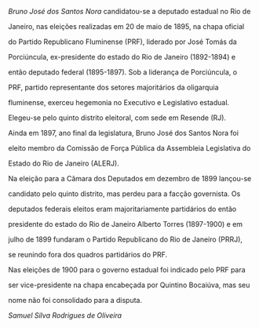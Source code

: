 

*Bruno José dos Santos Nora* candidatou-se a deputado estadual no Rio de

Janeiro, nas eleições realizadas em 20 de maio de 1895, na chapa oficial

do Partido Republicano Fluminense (PRF), liderado por José Tomás da

Porciúncula, ex-presidente do estado do Rio de Janeiro (1892-1894) e

então deputado federal (1895-1897). Sob a liderança de Porciúncula, o

PRF, partido representante dos setores majoritários da oligarquia

fluminense, exerceu hegemonia no Executivo e Legislativo estadual.

Elegeu-se pelo quinto distrito eleitoral, com sede em Resende (RJ).



Ainda em 1897, ano final da legislatura, Bruno José dos Santos Nora foi

eleito membro da Comissão de Força Pública da Assembleia Legislativa do

Estado do Rio de Janeiro (ALERJ).



Na eleição para a Câmara dos Deputados em dezembro de 1899 lançou-se

candidato pelo quinto distrito, mas perdeu para a facção governista. Os

deputados federais eleitos eram majoritariamente partidários do então

presidente do estado do Rio de Janeiro Alberto Torres (1897-1900) e em

julho de 1899 fundaram o Partido Republicano do Rio de Janeiro (PRRJ),

se reunindo fora dos quadros partidários do PRF.



Nas eleições de 1900 para o governo estadual foi indicado pelo PRF para

ser vice-presidente na chapa encabeçada por Quintino Bocaiúva, mas seu

nome não foi consolidado para a disputa.



*Samuel Silva Rodrigues de Oliveira*



